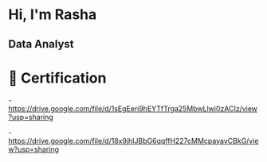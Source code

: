 # Hi, I'm Rasha 
## Data Analyst
# 📜 Certification

-https://drive.google.com/file/d/1sEgEeri9hEYTfTrga25MbwLlwi0zACIz/view?usp=sharing

-https://drive.google.com/file/d/18x9jhIJBbG6qqffH227cMMcpayavCBkG/view?usp=sharing
